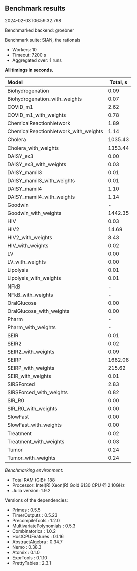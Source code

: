 ## Benchmark results

2024-02-03T06:59:32.798

Benchmarked backend: groebner

Benchmark suite: SIAN, the rationals

- Workers: 10
- Timeout: 7200 s
- Aggregated over: 1 runs

**All timings in seconds.**

|Model|Total, s|
|:----|---|
|Biohydrogenation|0.09|
|Biohydrogenation_with_weights|0.07|
|COVID_m1|2.62|
|COVID_m1_with_weights|0.78|
|ChemicalReactionNetwork|1.89|
|ChemicalReactionNetwork_with_weights|1.14|
|Cholera|1035.43|
|Cholera_with_weights|1353.44|
|DAISY_ex3|0.00|
|DAISY_ex3_with_weights|0.03|
|DAISY_mamil3|0.01|
|DAISY_mamil3_with_weights|0.01|
|DAISY_mamil4|1.10|
|DAISY_mamil4_with_weights|1.14|
|Goodwin| - |
|Goodwin_with_weights|1442.35|
|HIV|0.03|
|HIV2|14.69|
|HIV2_with_weights|8.43|
|HIV_with_weights|0.02|
|LV|0.00|
|LV_with_weights|0.00|
|Lipolysis|0.01|
|Lipolysis_with_weights|0.01|
|NFkB| - |
|NFkB_with_weights| - |
|OralGlucose|0.00|
|OralGlucose_with_weights|0.00|
|Pharm| - |
|Pharm_with_weights| - |
|SEIR|0.01|
|SEIR2|0.02|
|SEIR2_with_weights|0.09|
|SEIRP|1682.08|
|SEIRP_with_weights|215.62|
|SEIR_with_weights|0.01|
|SIRSForced|2.83|
|SIRSForced_with_weights|0.82|
|SIR_R0|0.00|
|SIR_R0_with_weights|0.00|
|SlowFast|0.00|
|SlowFast_with_weights|0.00|
|Treatment|0.02|
|Treatment_with_weights|0.03|
|Tumor|0.24|
|Tumor_with_weights|0.24|

*Benchmarking environment:*

* Total RAM (GiB): 188
* Processor: Intel(R) Xeon(R) Gold 6130 CPU @ 2.10GHz
* Julia version: 1.9.2

Versions of the dependencies:

* Primes : 0.5.5
* TimerOutputs : 0.5.23
* PrecompileTools : 1.2.0
* MultivariatePolynomials : 0.5.3
* Combinatorics : 1.0.2
* HostCPUFeatures : 0.1.16
* AbstractAlgebra : 0.34.7
* Nemo : 0.38.3
* Atomix : 0.1.0
* ExprTools : 0.1.10
* PrettyTables : 2.3.1
